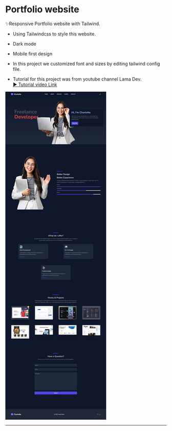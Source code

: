 
# Portfolio website

✨Responsive Portfolio website with Tailwind.
- Using Tailwindcss to style this website.
- Dark mode
- Mobile first design
- In this project we customized font and sizes by editing tailwind config file.


- Tutorial for this project was from youtube channel Lama Dev.<br/>
[▶️ Tutorial video Link](https://www.youtube.com/watch?v=4zHNGNCIezY&t=14s)

![preview img](preview.jpg)



--------------------------------
